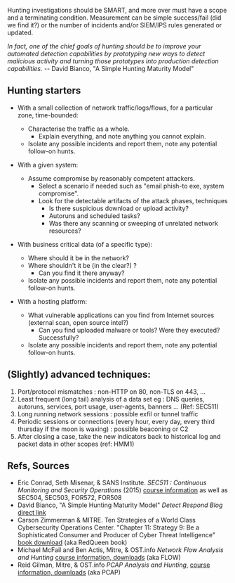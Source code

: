 
Hunting investigations should be SMART, and more over must have a scope and a terminating condition.
Measurement can be simple success/fail (did we find it?) or the number of incidents and/or SIEM/IPS rules generated or updated.

*In fact, one of the chief goals of hunting should be to improve your automated detection capabilities by prototyping new ways to detect malicious activity and turning those prototypes into production detection capabilities.* -- David Bianco, "A Simple Hunting Maturity Model"

Hunting starters
----

* With a small collection of network traffic/logs/flows, for a particular zone, time-bounded:
  * Characterise the traffic as a whole.
    * Explain everything, and note anything you cannot explain.
  * Isolate any possible incidents and report them, note any potential follow-on hunts.
    
* With a given system:
  * Assume compromise by reasonably competent attackers. 
    * Select a scenario if needed such as "email phish-to exe, system compromise". 
    * Look for the detectable artifacts of the attack phases, techniques
      * Is there suspicious download or upload activity?
      * Autoruns and scheduled tasks?
      * Was there any scanning or sweeping of unrelated network resources?
      
* With business critical data (of a specific type):
  * Where should it be in the network?
  * Where shouldn't it be (in the clear?) ?
    * Can you find it there anyway?
  * Isolate any possible incidents and report them, note any potential follow-on hunts.

* With a hosting platform:
  * What vulnerable applications can you find from Internet sources (external scan, open source intel?)
    * Can you find uploaded malware or tools? Were they executed? Successfully?
  * Isolate any possible incidents and report them, note any potential follow-on hunts.
    
(Slightly) advanced techniques:
----

1. Port/protocol mismatches : non-HTTP on 80, non-TLS on 443, ...
2. Least frequent (long tail) analysis of a data set eg :  DNS queries, autoruns, services, port usage, user-agents, banners ... (Ref: SEC511)
3. Long running network sessions : possible exfil or tunnel traffic
3. Periodic sessions or connections (every hour, every day, every third thursday if the moon is waxing) : possible beaconing or C2
3. After closing a case, take the new indicators back to historical log and packet data in other scopes (ref: HMM1)


Refs, Sources
----

* Eric Conrad, Seth Misenar, & SANS Institute. *SEC511 : Continuous Monitoring and Security Operations* (2015) [course information](https://www.sans.org/course/continuous-monitoring-security-operations) as well as SEC504, SEC503, FOR572, FOR508
* David Bianco, "A Simple Hunting Maturity Model" *Detect Respond Blog* [direct link](http://detect-respond.blogspot.com/2015/10/a-simple-hunting-maturity-model.html)
* Carson Zimmerman & MITRE. Ten Strategies of a World Class Cybersecurity Operations Center. "Chapter 11: Strategy 9: Be a Sophisticated Consumer
and Producer of Cyber Threat Intelligence" [book download](http://www.mitre.org/publications/all/ten-strategies-of-a-world-class-cybersecurity-operations-center) (aka RedQueen book) 
* Michael McFail and Ben Actis, Mitre, & OST.info *Network Flow Analysis and Hunting* [course information, downloads](http://opensecuritytraining.info/Flow.html) (aka FLOW)
* Reid Gilman, Mitre, & OST.info *PCAP Analysis and Hunting*, [course information, downloads](http://opensecuritytraining.info/Pcap.html) (aka PCAP)
